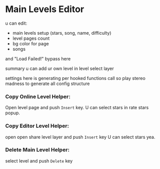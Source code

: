 # Main Levels Editor

u can edit:
- main levels setup (stars, song, name, difficulty)
- level pages count
- bg color for page
- songs

and <cr>"Load Failed!"</c> <cl>bypass</c> here

<cg>summary u can add ur own level in level select layer</c>

settings here is generating per hooked functions call 
so play stereo madness to generate all config structure

### Copy Online Level Helper:
Open level page and push `Insert` key.
U can select stars in rate stars popup.
### Copy Editor Level Helper:
open open share level layer and push `Insert` key 
U can select stars yea.
### Delete Main Level Helper:
select level and push `Delete` key